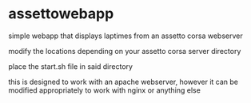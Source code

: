 # assettowebapp
simple webapp that displays laptimes from an assetto corsa webserver


modify the locations depending on your assetto corsa server directory

place the start.sh file in said directory


this is designed to work with an apache webserver, however it can be modified appropriately to work with nginx or anything else
